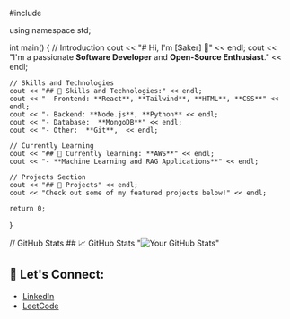 #include <iostream>

using namespace std;

int main() {
    // Introduction
    cout << "# Hi, I'm [Saker] 👋" << endl;
    cout << "I'm a passionate **Software Developer** and **Open-Source Enthusiast**." << endl;

    // Skills and Technologies
    cout << "## 🚀 Skills and Technologies:" << endl;
    cout << "- Frontend: **React**, **Tailwind**, **HTML**, **CSS**" << endl;
    cout << "- Backend: **Node.js**, **Python** << endl;
    cout << "- Database:  **MongoDB**" << endl;
    cout << "- Other:  **Git**,  << endl;

    // Currently Learning
    cout << "## 🌱 Currently learning: **AWS**" << endl;
    cout << "- **Machine Learning and RAG Applications**" << endl;

    // Projects Section
    cout << "## 📝 Projects" << endl;
    cout << "Check out some of my featured projects below!" << endl;

    return 0;
}


  // GitHub Stats
    ## 📈 GitHub Stats
     "![Your GitHub Stats](https://github-readme-stats.vercel.app/api?username=Sylvie1711&show_icons=true&hide_title=true&count_private=true&hide=prs&theme=tokyonight)" 



## 🤝 Let's Connect:
- [LinkedIn](https://linkedin.com/in/saket-yadav-b2577b231/)
- [LeetCode](https://leetcode.com/saket72/)

